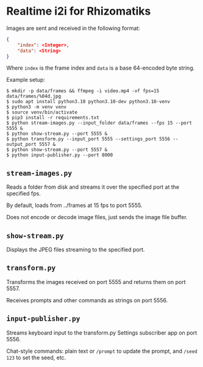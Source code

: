# Realtime i2i for Rhizomatiks

Images are sent and received in the following format:

```json
{
    "index": <Integer>,
    "data": <String>
}
``````

Where `index` is the frame index and `data` is a base 64-encoded byte string.

Example setup:

```
$ mkdir -p data/frames && ffmpeg -i video.mp4 -vf fps=15 data/frames/%04d.jpg
$ sudo apt install python3.10 python3.10-dev python3.10-venv 
$ python3 -m venv venv
$ source venv/bin/activate
$ pip3 install -r requirements.txt
$ python stream-images.py --input_folder data/frames --fps 15 --port 5555 &
$ python show-stream.py --port 5555 &
$ python transform.py --input_port 5555 --settings_port 5556 --output_port 5557 &
$ python show-stream.py --port 5557 &
$ python input-publisher.py --port 8000
```

## `stream-images.py`

Reads a folder from disk and streams it over the specified port at the specified fps.

By default, loads from ../frames at 15 fps to port 5555.

Does not encode or decode image files, just sends the image file buffer.

## `show-stream.py`

Displays the JPEG files streaming to the specified port.

## `transform.py`

Transforms the images received on port 5555 and returns them on port 5557.

Receives prompts and other commands as strings on port 5556.

## `input-publisher.py`

Streams keyboard input to the transform.py Settings subscriber app on port 5556.

Chat-style commands: plain text or `/prompt` to update the prompt, and `/seed 123` to set the seed, etc.